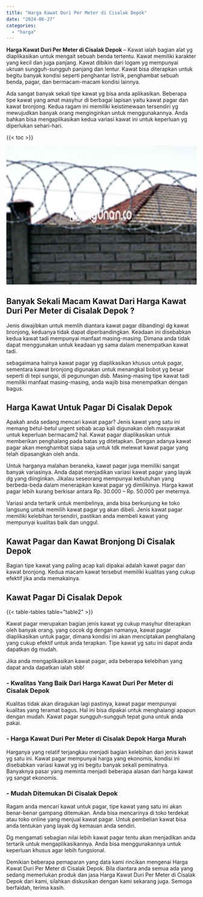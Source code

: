 ```yaml
---
title: "Harga Kawat Duri Per Meter di Cisalak Depok"
date: "2024-06-27"
categories: 
  - "harga"
---
```


**Harga Kawat Duri Per Meter di Cisalak Depok** – Kawat ialah bagian alat yg diaplikasikan untuk mengait sebuah benda tertentu. Kawat memiliki karakter yang kecil dan juga panjang. Kawat dibikin dari logam yg mempunyai ukruan sungguh-sungguh panjang dan lentur. Kawat bisa diterapkan untuk begitu banyak kondisi seperti penghantar listrik, penghambat sebuah benda, pagar, dan bermacam-macam kondisi lainnya.

Ada sangat banyak sekali tipe kawat yg bisa anda aplikasikan. Beberapa tipe kawat yang amat masyhur di berbagai lapisan yaitu kawat pagar dan kawat bronjong. Kedua ragam ini memiliki keistimewaan tersendiri yg mewujudkan banyak orang menginginkan untuk menggunakannya. Anda bahkan bisa mengaplikasikan kedua variasi kawat ini untuk keperluan yg diperlukan sehari-hari.

{{< toc >}}

![Harga Kawat Duri Per Meter di Cisalak Depok](/images/jual-kawat-murah14.png)

## Banyak Sekali Macam Kawat Dari Harga Kawat Duri Per Meter di Cisalak Depok ?

Jenis diwajibkan untuk memlih diantara kawat pagar dibandingi dg kawat bronjong, keduanya tidak dapat diperbandingkan. Keadaan ini disebabkan kedua kawat tadi mempunyai manfaat masing-masing. Dimana anda tidak dapat menggunakan untuk keadaan yg sama dalam menempatkan kawat tadi.

sebagaimana halnya kawat pagar yg diaplikasikan khusus untuk pagar, sementara kawat bronjong digunakan untuk menangkal bobot yg besar seperti di tepi sungai, di pegunungan dsb. Masing-masing tipe kawat tadi memiliki manfaat masing-masing, anda wajib bisa menempatkan dengan bagus.

## Harga Kawat Untuk Pagar Di Cisalak Depok

Apakah anda sedang mencari kawat pagar? Jenis kawat yang satu ini memang betul-betul urgent sebab acap kali digunakan oleh masyarakat untuk keperluan bermacam2 hal. Kawat pagar diaplikasikan untuk memberikan penghalang pada batas yg ditetapkan. Dengan adanya kawat pagar akan menghambat siapa saja untuk tdk melewat kawat pagar yang telah dipasangkan oleh anda.

Untuk harganya malahan beraneka, kawat pagar juga memiliki sangat banyak variasinya. Anda dapat menjadikan variasi kawat pagar yang layak dg yang diinginkan. Jikalau seseorang mempunyai kebutuhan yang berbeda-beda dalam menerapkan kawat pagar yg dimilikinya. Harga kawat pagar lebih kurang berkisar antara Rp. 30.000 – Rp. 50.000 per meternya.

Variasi anda tertarik untuk membelinya, anda bisa berkunjung ke toko langsung untuk memilih kawat pagar yg akan dibeli. Jenis kawat pagar memiliki kelebihan tersendiri, pastikan anda membeli kawat yang mempunyai kualitas baik dan unggul.

## Kawat Pagar dan Kawat Bronjong Di Cisalak Depok

Bagian tipe kawat yang paling acap kali dipakai adalah kawat pagar dan kawat bronjong. Kedua macam kawat tersebut memiliki kualitas yang cukup efektif jika anda memakainya.

## Kawat Pagar Di Cisalak Depok

{{< table-tables table="table2" >}}

Kawat pagar merupakan bagian jenis kawat yg cukup masyhur diterapkan oleh banyak orang. yang cocok dg dengan namanya, kawat pagar diaplikasikan untuk pagar, dimana kondisi ini akan menciptakan penghalang yang cukup efektif untuk anda terapkan. Tipe kawat yg satu ini dapat anda dapatkan dg mudah.

Jika anda mengaplikasikan kawat pagar, ada beberapa kelebihan yang dapat anda dapatkan ialah sbb!

### \- Kwalitas Yang Baik Dari Harga Kawat Duri Per Meter di Cisalak Depok

Kualitas tidak akan diragukan lagi pastinya, kawat pagar mempunyai kualitas yang teramat bagus. Hal ini bisa dipakai untuk menghalangi apapun dengan mudah. Kawat pagar sungguh-sungguh tepat guna untuk anda pakai.

### \- Harga Kawat Duri Per Meter di Cisalak Depok Harga Murah

Harganya yang relatif terjangkau menjadi bagian kelebihan dari jenis kawat yg satu ini. Kawat pagar mempunyai harga yang ekonomis, kondisi ini disebabkan variasi kawat yg ini begitu banyak sekali peminatnya. Banyaknya pasar yang meminta menjadi beberapa alasan dari harga kawat yg sangat ekonomis.

### \- Mudah Ditemukan Di Cisalak Depok

Ragam anda mencari kawat untuk pagar, tipe kawat yang satu ini akan benar-benar gampang ditemukan. Anda bisa mencarinya di toko terdekat atau toko online yang menjual kawat pagar. Untuk pembelian kawat bisa anda tentukan yang layak dg kemauan anda sendiri.

Dg mengamati sebagian nilai lebih kawat pagar tentu akan menjadikan anda tertarik untuk mengaplikasikannya. Anda bisa menggunakannya untuk keperluan khusus agar lebih fungsional.

Demikian beberapa pemaparan yang data kami rincikan mengenai Harga Kawat Duri Per Meter di Cisalak Depok. Bila diantara anda semua ada yang sedang memerlukan produk dan jasa Harga Kawat Duri Per Meter di Cisalak Depok dari kami, silahkan diskusikan dengan kami sekarang juga. Semoga berfaidah, terima kasih.
